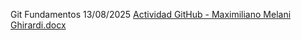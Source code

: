 Git Fundamentos
13/08/2025
[Actividad GitHub - Maximiliano Melani Ghirardi.docx](https://github.com/user-attachments/files/21764284/Actividad.GitHub.-.Maximiliano.Melani.Ghirardi.docx)
